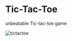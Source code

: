 # Tic-Tac-Toe
unbeatable Tic-tac-toe game


![tictactoe](https://user-images.githubusercontent.com/54972727/91340424-030d1d80-e7a6-11ea-95d8-13b31f8195af.gif)

